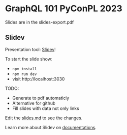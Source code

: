 # GraphQL 101 PyConPL 2023

Slides are in the slides-export.pdf


## Slidev

Presentation tool: [Slidev](https://github.com/slidevjs/slidev)!


To start the slide show:

- `npm install`
- `npm run dev`
- visit http://localhost:3030

TODO:
* Generate to pdf automaticly
* Alternative for github
* Fill slides with data not only links

Edit the [slides.md](./slides.md) to see the changes.

Learn more about Slidev on [documentations](https://sli.dev/).